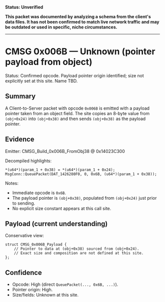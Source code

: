 **Status: Unverified**

**This packet was documented by analyzing a schema from the client's data files. It has not been confirmed to match live network traffic and may be outdated or used in specific, niche circumstances.**

---

# CMSG 0x006B — Unknown (pointer payload from object)

Status: Confirmed opcode. Payload pointer origin identified; size not explicitly set at this site. Name TBD.

## Summary

A Client-to-Server packet with opcode `0x006B` is emitted with a payload pointer taken from an object field. The site copies an 8-byte value from `(obj+0x24)` into `(obj+0x38)` and then sends `(obj+0x38)` as the payload pointer.

## Evidence

Emitter: CMSG_Build_0x006B_FromObj38 @ 0x14023C300

Decompiled highlights:
```
*(u64*)(param_1 + 0x38) = *(u64*)(param_1 + 0x24);
MsgConn::QueuePacket(DAT_1426280F0, 0, 0x6B, (u64*)(param_1 + 0x38));
```

Notes:
- Immediate opcode is `0x6B`.
- The payload pointer is `(obj+0x38)`, populated from `(obj+0x24)` just prior to sending.
- No explicit size constant appears at this call site.

## Payload (current understanding)

Conservative view:
```
struct CMSG_0x006B_Payload {
    // Pointer to data at (obj+0x38) sourced from (obj+0x24).
    // Exact size and composition are not defined at this site.
};
```

## Confidence

- Opcode: High (direct `QueuePacket(..., 0x6B, ...)`).
- Pointer origin: High.
- Size/fields: Unknown at this site.
